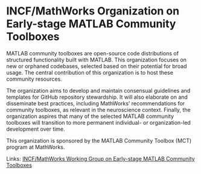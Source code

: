 #  INCF/MathWorks Organization on Early-stage MATLAB Community Toolboxes

MATLAB community toolboxes are open-source code distributions of structured functionality built with MATLAB. This organization focuses on new or orphaned codebases, selected based on their potential for broad usage. The central contribution of this organization is to host these community resources. 

The organization aims to develop and maintain consensual guidelines and templates for GitHub repository stewardship. It will also elaborate on and disseminate best practices, including MathWorks’ recommendations for community toolboxes, as relevant in the neuroscience context. Finally, the organization aspires that many of the selected MATLAB community toolboxes will transition to more permanent individual- or organization-led development over time. 

This organization is sponsored by the MATLAB Community Toolbox (MCT) program at MathWorks.

Links:
[ INCF/MathWorks Working Group on Early-stage MATLAB Community Toolboxes ](https://www.incf.org/sig/incfmathworks-working-group-early-stage-matlab-community-toolboxes)
